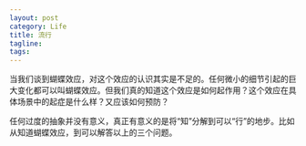 ```yaml
---
layout: post
category: Life
title: 流行
tagline:
tags:
---
```


当我们谈到蝴蝶效应，对这个效应的认识其实是不足的。任何微小的细节引起的巨大变化都可以叫蝴蝶效应。但我们真的知道这个效应是如何起作用？这个效应在具体场景中的起症是什么样？又应该如何预防？

任何过度的抽象并没有意义，真正有意义的是将“知”分解到可以“行”的地步。比如从知道蝴蝶效应，到可以解答以上的三个问题。